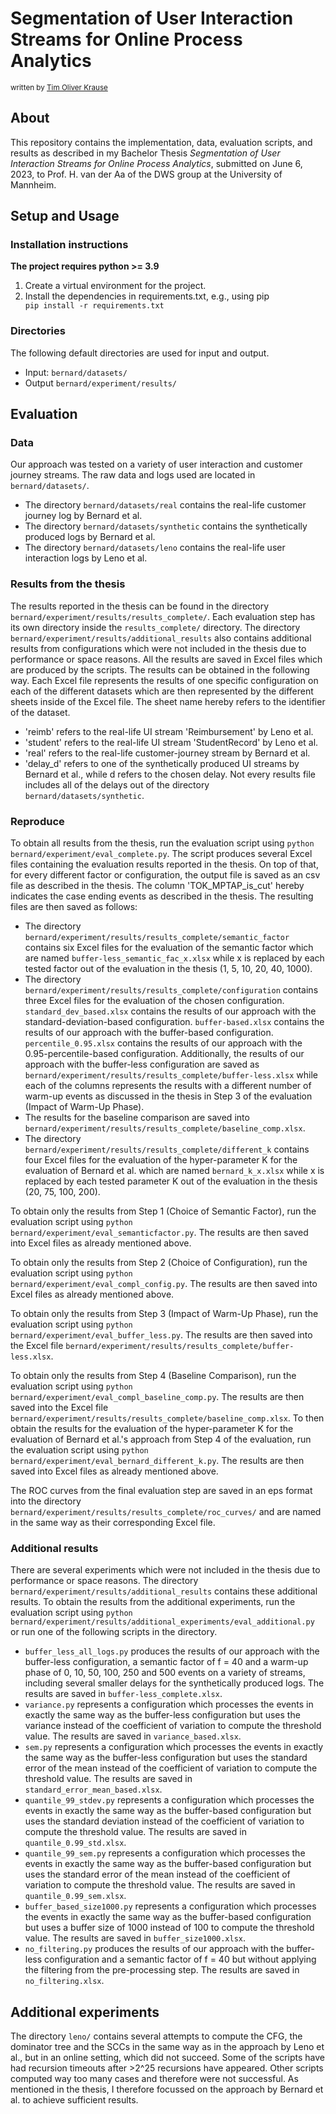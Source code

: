 # Segmentation of User Interaction Streams for Online Process Analytics

<sub>
written by <a href="mailto:tim.krause@students.uni-mannheim.de">Tim Oliver Krause</a><br />
</sub>

## About
This repository contains the implementation, data, evaluation scripts, and results as described in my Bachelor Thesis <i>Segmentation of User Interaction Streams for Online Process Analytics</i>, submitted on June 6, 2023, to Prof. H. van der Aa of the DWS group at the University of Mannheim.

## Setup and Usage

### Installation instructions
**The project requires python >= 3.9**

1. Create a virtual environment for the project.
2. Install the dependencies in requirements.txt, e.g., using pip <code> pip install -r requirements.txt </code>

### Directories
The following default directories are used for input and output.

* Input: <code>bernard/datasets/</code>
* Output <code>bernard/experiment/results/</code>

## Evaluation
### Data
Our approach was tested on a variety of user interaction and customer journey streams. The raw data and logs used are located in <code>bernard/datasets/</code>.

* The directory <code>bernard/datasets/real</code> contains the real-life customer journey log by Bernard et al.
* The directory <code>bernard/datasets/synthetic</code> contains the synthetically produced logs by Bernard et al.
* The directory <code>bernard/datasets/leno</code> contains the real-life user interaction logs by Leno et al.

### Results from the thesis
The results reported in the thesis can be found in the directory <code>bernard/experiment/results/results_complete/</code>. Each evaluation step has its own directory inside the <code>results_complete/</code> directory. The directory <code>bernard/experiment/results/additional_results</code> also contains additional results from configurations which were not included in the thesis due to performance or space reasons. All the results are saved in Excel files which are produced by the scripts. The results can be obtained in the following way. Each Excel file represents the results of one specific configuration on each of the different datasets which are then represented by the different sheets inside of the Excel file. The sheet name hereby refers to the identifier of the dataset.
* 'reimb' refers to the real-life UI stream 'Reimbursement' by Leno et al.
* 'student' refers to the real-life UI stream 'StudentRecord' by Leno et al.
* 'real' refers to the real-life customer-journey stream by Bernard et al.
* 'delay_d' refers to one of the synthetically produced UI streams by Bernard et al., while d refers to the chosen delay. Not every results file includes all of the delays out of the directory <code>bernard/datasets/synthetic</code>.

### Reproduce
To obtain all results from the thesis, run the evaluation script using <code>python bernard/experiment/eval_complete.py</code>. The script produces several Excel files containing the evaluation results reported in the thesis. On top of that, for every different factor or configuration, the output file is saved as an csv file as described in the thesis. The column 'TOK_MPTAP_is_cut' hereby indicates the case ending events as described in the thesis. The resulting files are then saved as follows:
* The directory <code>bernard/experiment/results/results_complete/semantic_factor</code> contains six Excel files for the evaluation of the semantic factor which are named <code>buffer-less_semantic_fac_x.xlsx</code> while x is replaced by each tested factor out of the evaluation in the thesis (1, 5, 10, 20, 40, 1000).
* The directory <code>bernard/experiment/results/results_complete/configuration</code> contains three Excel files for the evaluation of the chosen configuration. <code>standard_dev_based.xlsx</code> contains the results of our approach with the standard-deviation-based configuration. <code>buffer-based.xlsx</code> contains the results of our approach with the buffer-based configuration. <code>percentile_0.95.xlsx</code> contains the results of our approach with the 0.95-percentile-based configuration. Additionally, the results of our approach with the buffer-less configuration are saved as <code>bernard/experiment/results/results_complete/buffer-less.xlsx</code> while each of the columns represents the results with a different number of warm-up events as discussed in the thesis in Step 3 of the evaluation (Impact of Warm-Up Phase).
* The results for the baseline comparison are saved into <code>bernard/experiment/results/results_complete/baseline_comp.xlsx</code>.
* The directory <code>bernard/experiment/results/results_complete/different_k</code> contains four Excel files for the evaluation of the hyper-parameter K for the evaluation of Bernard et al. which are named <code>bernard_k_x.xlsx</code> while x is replaced by each tested parameter K out of the evaluation in the thesis (20, 75, 100, 200).

To obtain only the results from Step 1 (Choice of Semantic Factor), run the evaluation script using <code>python bernard/experiment/eval_semanticfactor.py</code>. The results are then saved into Excel files as already mentioned above.

To obtain only the results from Step 2 (Choice of Configuration), run the evaluation script using <code>python bernard/experiment/eval_compl_config.py</code>. The results are then saved into Excel files as already mentioned above.

To obtain only the results from Step 3 (Impact of Warm-Up Phase), run the evaluation script using <code>python bernard/experiment/eval_buffer_less.py</code>. The results are then saved into the Excel file <code>bernard/experiment/results/results_complete/buffer-less.xlsx</code>.

To obtain only the results from Step 4 (Baseline Comparison), run the evaluation script using <code>python bernard/experiment/eval_compl_baseline_comp.py</code>. The results are then saved into the Excel file <code>bernard/experiment/results/results_complete/baseline_comp.xlsx</code>. To then obtain the results for the evaluation of the hyper-parameter K for the evaluation of Bernard et al.'s approach from Step 4 of the evaluation, run the evaluation script using <code>python bernard/experiment/eval_bernard_different_k.py</code>. The results are then saved into Excel files as already mentioned above.

The ROC curves from the final evaluation step are saved in an eps format into the directory <code>bernard/experiment/results/results_complete/roc_curves/</code> and are named in the same way as their corresponding Excel file.

### Additional results

There are several experiments which were not included in the thesis due to performance or space reasons. The directory <code>bernard/experiment/results/additional_results</code> contains these additional results. To obtain the results from the additional experiments, run the evaluation script using <code>python bernard/experiment/results/additional_experiments/eval_additional.py</code> or run one of the following scripts in the directory.
* <code>buffer_less_all_logs.py</code> produces the results of our approach with the buffer-less configuration, a semantic factor of f = 40 and a warm-up phase of 0, 10, 50, 100, 250 and 500 events on a variety of streams, including several smaller delays for the synthetically produced logs. The results are saved in <code>buffer-less_complete.xlsx</code>.
* <code>variance.py</code> represents a configuration which processes the events in exactly the same way as the buffer-less configuration but uses the variance instead of the coefficient of variation to compute the threshold value. The results are saved in <code>variance_based.xlsx</code>.
* <code>sem.py</code> represents a configuration which processes the events in exactly the same way as the buffer-less configuration but uses the standard error of the mean instead of the coefficient of variation to compute the threshold value. The results are saved in <code>standard_error_mean_based.xlsx</code>.
* <code>quantile_99_stdev.py</code> represents a configuration which processes the events in exactly the same way as the buffer-based configuration but uses the standard deviation instead of the coefficient of variation to compute the threshold value. The results are saved in <code>quantile_0.99_std.xlsx</code>.
* <code>quantile_99_sem.py</code> represents a configuration which processes the events in exactly the same way as the buffer-based configuration but uses the standard error of the mean instead of the coefficient of variation to compute the threshold value. The results are saved in <code>quantile_0.99_sem.xlsx</code>.
* <code>buffer_based_size1000.py</code> represents a configuration which processes the events in exactly the same way as the buffer-based configuration but uses a buffer size of 1000 instead of 100 to compute the threshold value. The results are saved in <code>buffer_size1000.xlsx</code>.
* <code>no_filtering.py</code> produces the results of our approach with the buffer-less configuration and a semantic factor of f = 40 but without applying the filtering from the pre-processing step. The results are saved in <code>no_filtering.xlsx</code>.

## Additional experiments
The directory <code>leno/</code> contains several attempts to compute the CFG, the dominator tree and the SCCs in the same way as in the approach by Leno et al., but in an online setting, which did not succeed. Some of the scripts have had recursion timeouts after >2^25 recursions have appeared. Other scripts computed way too many cases and therefore were not successful. As mentioned in the thesis, I therefore focussed on the approach by Bernard et al. to achieve sufficient results.
